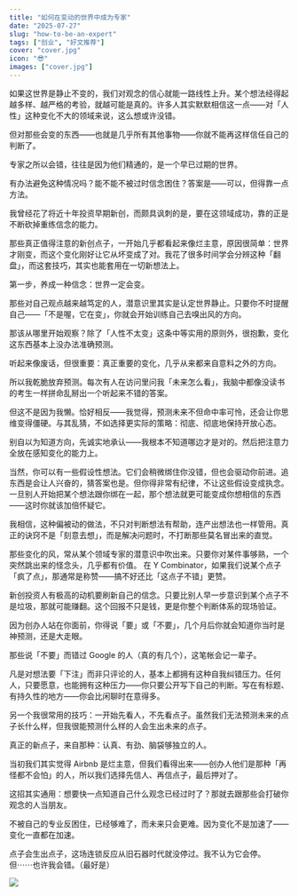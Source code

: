```yaml
---
title: "如何在变动的世界中成为专家"
date: "2025-07-27"
slug: "how-to-be-an-expert"
tags: ["创业", "好文推荐"]
cover: "cover.jpg"
icon: "😎"
images: ["cover.jpg"]
---
```

如果这世界是静止不变的，我们对观念的信心就能一路线性上升。某个想法经得起越多样、越严格的考验，就越可能是真的。许多人其实默默相信这一点——对「人性」这种变化不大的领域来说，这么想或许没错。



但对那些会变的东西——也就是几乎所有其他事物——你就不能再这样信任自己的判断了。



专家之所以会错，往往是因为他们精通的，是一个早已过期的世界。



有办法避免这种情况吗？能不能不被过时信念困住？答案是——可以，但得靠一点方法。



我曾经花了将近十年投资早期新创，而颇具讽刺的是，要在这领域成功，靠的正是不断砍掉重练信念的能力。



那些真正值得注意的新创点子，一开始几乎都看起来像烂主意，原因很简单：世界才刚变，而这个变化刚好让它从坏变成了对。我花了很多时间学会分辨这种「翻盘」，而这套技巧，其实也能套用在一切新想法上。



第一步，养成一种信念：世界一定会变。



那些对自己观点越来越笃定的人，潜意识里其实是认定世界静止。只要你不时提醒自己——「不是喔，它在变」，你就会开始训练自己去嗅出风的方向。



那该从哪里开始观察？除了「人性不太变」这条中等实用的原则外，很抱歉，变化这东西基本上没办法准确预测。



听起来像废话，但很重要：真正重要的变化，几乎从来都来自意料之外的方向。



所以我乾脆放弃预测。每次有人在访问里问我「未来怎么看」，我脑中都像没读书的考生一样拼命乱掰出一个听起来不错的答案。



但这不是因为我懒。恰好相反——我觉得，预测未来不但命中率可怜，还会让你思维变得僵硬。与其乱猜，不如选择更实际的策略：彻底、彻底地保持开放心态。



别自以为知道方向，先诚实地承认——我根本不知道哪边才是对的。然后把注意力全放在感知变化的能力上。



当然，你可以有一些假设性想法。它们会稍微绑住你没错，但也会驱动你前进。追东西是会让人兴奋的，猜答案也是。但你得非常有纪律，不让这些假设变成执念。
一旦别人开始把某个想法跟你绑在一起，那个想法就更可能变成你想相信的东西——这时你就该加倍怀疑它。



我相信，这种偏被动的做法，不只对判断想法有帮助，连产出想法也一样管用。真正的诀窍不是「刻意去想」，而是解决问题时，不打断那些莫名冒出来的直觉。



那些变化的风，常从某个领域专家的潜意识中吹出来。只要你对某件事够熟，一个突然跳出来的怪念头，几乎都有价值。
在 Y Combinator，如果我们说某个点子「疯了点」，那通常是称赞——搞不好还比「这点子不错」更赞。



新创投资人有极高的动机要刷新自己的信念。只要比别人早一步意识到某个点子不是垃圾，那就可能赚翻。这个回报不只是钱，更是你整个判断体系的现场验证。



因为创办人站在你面前，你得说「要」或「不要」，几个月后你就会知道你当时是神预测，还是大走眼。



那些说「不要」而错过 Google 的人（真的有几个），这笔帐会记一辈子。



凡是对想法要「下注」而非只评论的人，基本上都拥有这种自我纠错压力。任何人，只要愿意，也能拥有这种压力——你只要公开写下自己的判断。写在有标题、有持久性的地方——你会比闲聊时在意得多。



另一个我很常用的技巧：一开始先看人，不先看点子。虽然我们无法预测未来的点子长什么样，但我很能预测什么样的人会生出未来的点子。



真正的新点子，来自那种：认真、有劲、脑袋够独立的人。



当初我们其实觉得 Airbnb 是烂主意，但我们看得出来——创办人他们是那种「再怪都不会怕」的人，所以我们选择先信人、再信点子，最后押对了。



这招其实通用：想要快一点知道自己什么观念已经过时了？那就去跟那些会打破你观念的人当朋友。



不被自己的专业反困住，已经够难了，而未来只会更难。因为变化不是加速了——变化一直都在加速。



点子会生出点子，这场连锁反应从旧石器时代就没停过。我不认为它会停。
但⋯⋯也许我会错。（最好是）




![](https://prod-files-secure.s3.us-west-2.amazonaws.com/112d0858-5090-4d34-a606-b75eb8d65fd2/46476355-9cf3-4e99-9b7a-3531bc426380/1000202064.png?X-Amz-Algorithm=AWS4-HMAC-SHA256&X-Amz-Content-Sha256=UNSIGNED-PAYLOAD&X-Amz-Credential=ASIAZI2LB4662WZ7LX4M%2F20250911%2Fus-west-2%2Fs3%2Faws4_request&X-Amz-Date=20250911T085213Z&X-Amz-Expires=3600&X-Amz-Security-Token=IQoJb3JpZ2luX2VjEJj%2F%2F%2F%2F%2F%2F%2F%2F%2F%2FwEaCXVzLXdlc3QtMiJHMEUCIAdSukzxq%2Bc11eqUo9D7tlKXPwTMdG4DGYec8ciwZzIrAiEAlWmjypqaMVeCbwh271cvK4sDGuih5ruNOngK5deG1Owq%2FwMIERAAGgw2Mzc0MjMxODM4MDUiDEgS01BqJMvWzhPP4SrcA7QtijTE1G2tr9lPDwOUqdlBYsXpr4xlemNHuBG5yhuRWSaDl6hbLpMzssO6aZ%2BHRA%2FfgePLTWRo6mM7yOUqeEpDU4asnbza%2FPG2Osg0ReniGzhT5NQ9NjQ1TvwDo0dU%2BRQ7cIv3VExjL9F%2BHyEdftLfMyPX9jIYSejVApIc1NbBjFrZJugmWuGoklczth3AKVv1VeLc7UNPQwwxdoeZEbO48FGxRHW0eG0LBM%2F5%2Ban9fQIIjvGWGt1T4iXjFMqp5TIcJQMq2eXGCPe4c3pdjTZWixByblf9YpNl%2Bm9iFcI3NsDbSlw5Wzlxh67erXBeq0%2B9E3BmQ%2F1invoVtGbXDEj%2FAt9vufU5sAsdbcGLMAxJv00r8G2brXTBWZ%2BW5%2B%2Bx2xWTUGQHMjmTqVTJ3qtMinf8saYZuDirP2GnCFhnDhiVrvxmJfslvlx4japD10vdtCZZg%2B7gnOqV0DjVGKuJGm5SvbgFFx10qIwbZfbx08jaE%2BHWdxmg1KP%2BPT6sLV7SYMXA0DSgiFKrfc7s8omeJEgJAhPZdpY9Clv40uzG9STcyaDg63ZmP5emdRg1kFTfBvoCrBRd%2BOeeqhNT9EuTgetj%2FyMXPWjAZKHekm6yjghVvk9tNBWjEbmp5nnLMNqJisYGOqUBcBXX5GBCHSvKeIh1AzFpv04fbA%2FTlSUPGNAUa4duAcqt2VHmEl%2F7NydLB2a0oQo22sXH2ut0CszYFGijO2eVcM3KQubZCcIZGZMhwEuZqNt3YEXSkYxfNinx%2BCTizGeTgYRhzvwWSEJV%2BfkYsSp9poHoV6M7kAFNhzuxjaMiWfRcjZ1jRYz0zTiu6rv1dQPjwIy8MSn6sk30V4Gq3FMhH9tUx819&X-Amz-Signature=2750624a505e5b3dd04bcd1d1978891a14a3de8dafc5b5ef90868c5948d79dea&X-Amz-SignedHeaders=host&x-amz-checksum-mode=ENABLED&x-id=GetObject)

